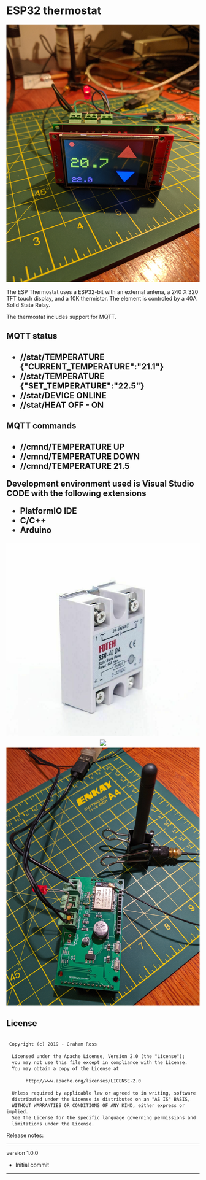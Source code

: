 <h1>ESP32 thermostat</h1>

<p align="center">
  <img src="./Pictures/Display1.png" width="640"/>
</p>
<p>
The ESP Thermostat uses a ESP32-bit with an external antena, a 240 X 320 TFT touch display, and a 10K thermistor.
The element is controled by a 40A Solid State Relay.

</p>
<p>
  
The thermostat includes support for MQTT.

<h2>MQTT status<h2>
<ul>
<li>/<root_topic>/stat/TEMPERATURE {"CURRENT_TEMPERATURE":"21.1"}</li>
<li>/<root_topic>/stat/TEMPERATURE {"SET_TEMPERATURE":"22.5"}</li>
<li>/<root_topic>/stat/DEVICE ONLINE</li>
<li>/<root_topic>/stat/HEAT OFF - ON</li>
</ul>
<h2>MQTT commands<h2>
<ul>
<li>/<root_topic>/cmnd/TEMPERATURE UP</li>
<li>/<root_topic>/cmnd/TEMPERATURE DOWN</li>
<li>/<root_topic>/cmnd/TEMPERATURE 21.5</li>
</ul>
  
</p>

<p>
Development environment used is Visual Studio CODE with the following extensions
<ul>
<li>PlatformIO IDE</li>
<li>C/C++</li>
<li>Arduino</li>
</ul>
</p>

<p align="center">
  <img src="./Pictures/SSR.png" width="640"/>
  <img src="./Pictures/PCB_TOP.png" width="640"/>
  <img src="./Pictures/Assembled circuit.jpg" width="640"/>
</p>

## License
```

 Copyright (c) 2019 - Graham Ross

  Licensed under the Apache License, Version 2.0 (the "License");
  you may not use this file except in compliance with the License.
  You may obtain a copy of the License at

       http://www.apache.org/licenses/LICENSE-2.0

  Unless required by applicable law or agreed to in writing, software
  distributed under the License is distributed on an "AS IS" BASIS,
  WITHOUT WARRANTIES OR CONDITIONS OF ANY KIND, either express or implied.
  See the License for the specific language governing permissions and
  limitations under the License.

```


Release notes:

-----------------

version 1.0.0

<ul>
<li>Initial commit</li>

</ul>

-----------------

